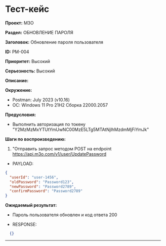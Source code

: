 # Тест-кейс

**Проект:** M3O

**Раздел:** ОБНОВЛЕНИЕ ПАРОЛЯ

**Заголовок:** Обновление пароля пользователя 

**ID:** PM-004

 **Приоритет:** Высокий

 **Серьезность:** Высокий

**Описание:**

**Окружение:**  

* Postman: July 2023 (v10.16)
* OC: Windows 11 Pro 21H2 Сборка 22000.2057

**Предусловия:**

* Выполнить авторизация по токену "Y2MzMzMxYTUtYmUwNC00MzE5LTg5MTAtNjlhMzdmMjFiYmJk"

**Шаги по воспроизведению:**

1. "Отправить запрос методом POST на endpoint <https://api.m3o.com/v1/user/UpdatePassword>  

* PAYLOAD:

```json
{
  "userId": "user-1456",
  "oldPassword": "Password123",
  "newPassword": "Password2789",
  "confirmPassword": "Password2789"
}
```

**Ожидаемый результат:**

* Пароль пользователя обновлен и код ответа 200

* RESPONSE:

```json
  {}
```

---
